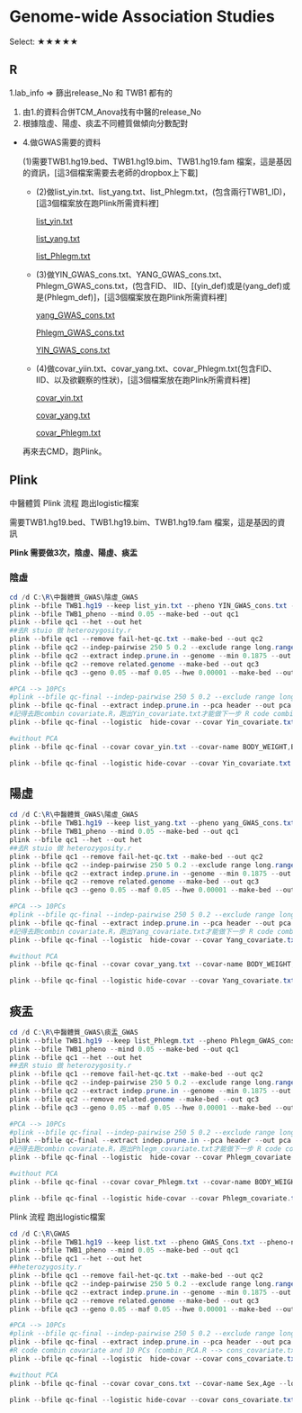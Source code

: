 # Genome-wide Association Studies

Select: ★★★★★

## R

1.lab_info ⇒ 篩出release_No 和 TWB1 都有的

1. 由1.的資料合併TCM_Anova找有中醫的release_No
2. 根據陰虛、陽虛、痰盂不同體質做傾向分數配對
- 4.做GWAS需要的資料
    
    (1)需要TWB1.hg19.bed、TWB1.hg19.bim、TWB1.hg19.fam 檔案，這是基因的資訊，[這3個檔案需要去老師的dropbox上下載]
    
    - (2)做list_yin.txt、list_yang.txt、list_Phlegm.txt，(包含兩行TWB1_ID)，[這3個檔案放在跑Plink所需資料裡]
        
        [list_yin.txt](Genome-wide%20Association%20Studies%203dfabf94d5ce44e4be8ab0e8d02c8ecc/list_yin.txt)
        
        [list_yang.txt](Genome-wide%20Association%20Studies%203dfabf94d5ce44e4be8ab0e8d02c8ecc/list_yang.txt)
        
        [list_Phlegm.txt](Genome-wide%20Association%20Studies%203dfabf94d5ce44e4be8ab0e8d02c8ecc/list_Phlegm.txt)
        
    - (3)做YIN_GWAS_cons.txt、YANG_GWAS_cons.txt、Phlegm_GWAS_cons.txt，(包含FID、	IID、[(yin_def)或是(yang_def)或是(Phlegm_def)]，[這3個檔案放在跑Plink所需資料裡]
        
        [yang_GWAS_cons.txt](Genome-wide%20Association%20Studies%203dfabf94d5ce44e4be8ab0e8d02c8ecc/yang_GWAS_cons.txt)
        
        [Phlegm_GWAS_cons.txt](Genome-wide%20Association%20Studies%203dfabf94d5ce44e4be8ab0e8d02c8ecc/Phlegm_GWAS_cons.txt)
        
        [YIN_GWAS_cons.txt](Genome-wide%20Association%20Studies%203dfabf94d5ce44e4be8ab0e8d02c8ecc/YIN_GWAS_cons.txt)
        
    - (4)做covar_yiin.txt、covar_yang.txt、covar_Phlegm.txt(包含FID、IID、以及欲觀察的性狀)，[這3個檔案放在跑Plink所需資料裡]
        
        [covar_yin.txt](Genome-wide%20Association%20Studies%203dfabf94d5ce44e4be8ab0e8d02c8ecc/covar_yin.txt)
        
        [covar_yang.txt](Genome-wide%20Association%20Studies%203dfabf94d5ce44e4be8ab0e8d02c8ecc/covar_yang.txt)
        
        [covar_Phlegm.txt](Genome-wide%20Association%20Studies%203dfabf94d5ce44e4be8ab0e8d02c8ecc/covar_Phlegm.txt)
        
    
    再來去CMD，跑Plink。
    

## Plink

中醫體質 Plink 流程  跑出logistic檔案

需要TWB1.hg19.bed、TWB1.hg19.bim、TWB1.hg19.fam 檔案，這是基因的資訊

**Plink 需要做3次，陰虛、陽虛、痰盂**

### 陰虛

```powershell
cd /d C:\R\中醫體質_GWAS\陰虛_GWAS
plink --bfile TWB1.hg19 --keep list_yin.txt --pheno YIN_GWAS_cons.txt --pheno-name Yin_def --make-bed --out TWB1_pheno
plink --bfile TWB1_pheno --mind 0.05 --make-bed --out qc1
plink --bfile qc1 --het --out het
##去R stuio 做 heterozygosity.r
plink --bfile qc1 --remove fail-het-qc.txt --make-bed --out qc2
plink --bfile qc2 --indep-pairwise 250 5 0.2 --exclude range long.range.LD.region.txt --out indep
plink --bfile qc2 --extract indep.prune.in --genome --min 0.1875 --out related  #take long time
plink --bfile qc2 --remove related.genome --make-bed --out qc3
plink --bfile qc3 --geno 0.05 --maf 0.05 --hwe 0.00001 --make-bed --out qc-final

#PCA --> 10PCs
#plink --bfile qc-final --indep-pairwise 250 5 0.2 --exclude range long.range.LD.region.txt --out indep
plink --bfile qc-final --extract indep.prune.in --pca header --out pca
#記得去跑combin covariate.R，跑出Yin_covariate.txt才能做下一步 R code combin covariate and 10 PCs (combin_PCA.R --> cons_covariate.txt)
plink --bfile qc-final --logistic  hide-covar --covar Yin_covariate.txt --covar-name BODY_WEIGHT,BMI,BODY_FAT_RATE,BODY_WAISTLINE,BODY_BUTTOCKS,WHR,CREATININE,URIC_ACID,PC1-PC10 --out GWAS_PCA_Yin

#without PCA
plink --bfile qc-final --covar covar_yin.txt --covar-name BODY_WEIGHT,BMI,BODY_FAT_RATE,BODY_WAISTLINE,BODY_BUTTOCKS,WHR,CREATININE,URIC_ACID --logistic --out GWAS_Yin

plink --bfile qc-final --logistic hide-covar --covar Yin_covariate.txt --covar-name BODY_WEIGHT,BMI,BODY_FAT_RATE,BODY_WAISTLINE,BODY_BUTTOCKS,WHR,CREATININE,URIC_ACID,PC1-PC10 --out Yin_def_result
```

## 陽虛

```powershell
cd /d C:\R\中醫體質_GWAS\陽虛_GWAS
plink --bfile TWB1.hg19 --keep list_yang.txt --pheno yang_GWAS_cons.txt --pheno-name Yang_def --make-bed --out TWB1_pheno
plink --bfile TWB1_pheno --mind 0.05 --make-bed --out qc1
plink --bfile qc1 --het --out het
##去R stuio 做 heterozygosity.r
plink --bfile qc1 --remove fail-het-qc.txt --make-bed --out qc2
plink --bfile qc2 --indep-pairwise 250 5 0.2 --exclude range long.range.LD.region.txt --out indep
plink --bfile qc2 --extract indep.prune.in --genome --min 0.1875 --out related  #take long time
plink --bfile qc2 --remove related.genome --make-bed --out qc3
plink --bfile qc3 --geno 0.05 --maf 0.05 --hwe 0.00001 --make-bed --out qc-final

#PCA --> 10PCs
#plink --bfile qc-final --indep-pairwise 250 5 0.2 --exclude range long.range.LD.region.txt --out indep
plink --bfile qc-final --extract indep.prune.in --pca header --out pca
#記得去跑combin covariate.R，跑出Yang_covariate.txt才能做下一步 R code combin covariate and 10 PCs (combin_PCA.R --> cons_covariate.txt)
plink --bfile qc-final --logistic  hide-covar --covar Yang_covariate.txt --covar-name BODY_WEIGHT,BMI,BODY_FAT_RATE,BODY_WAISTLINE,BODY_BUTTOCKS,WHR,CREATININE,URIC_ACID,PC1-PC10 --out GWAS_PCA_Yang

#without PCA
plink --bfile qc-final --covar covar_yang.txt --covar-name BODY_WEIGHT,BMI,BODY_FAT_RATE,BODY_WAISTLINE,BODY_BUTTOCKS,WHR,CREATININE,URIC_ACID --logistic --out GWAS_Yang

plink --bfile qc-final --logistic hide-covar --covar Yang_covariate.txt --covar-name BODY_WEIGHT,BMI,BODY_FAT_RATE,BODY_WAISTLINE,BODY_BUTTOCKS,WHR,CREATININE,URIC_ACID,PC1-PC10 --out Yang_def_result
```

## 痰盂

```powershell
cd /d C:\R\中醫體質_GWAS\痰盂_GWAS
plink --bfile TWB1.hg19 --keep list_Phlegm.txt --pheno Phlegm_GWAS_cons.txt --pheno-name Phlegm_def --make-bed --out TWB1_pheno
plink --bfile TWB1_pheno --mind 0.05 --make-bed --out qc1
plink --bfile qc1 --het --out het
##去R stuio 做 heterozygosity.r
plink --bfile qc1 --remove fail-het-qc.txt --make-bed --out qc2
plink --bfile qc2 --indep-pairwise 250 5 0.2 --exclude range long.range.LD.region.txt --out indep
plink --bfile qc2 --extract indep.prune.in --genome --min 0.1875 --out related  #take long time
plink --bfile qc2 --remove related.genome --make-bed --out qc3
plink --bfile qc3 --geno 0.05 --maf 0.05 --hwe 0.00001 --make-bed --out qc-final

#PCA --> 10PCs
#plink --bfile qc-final --indep-pairwise 250 5 0.2 --exclude range long.range.LD.region.txt --out indep
plink --bfile qc-final --extract indep.prune.in --pca header --out pca
#記得去跑combin covariate.R，跑出Phlegm_covariate.txt才能做下一步 R code combin covariate and 10 PCs (combin_PCA.R --> cons_covariate.txt)
plink --bfile qc-final --logistic  hide-covar --covar Phlegm_covariate.txt --covar-name BODY_WEIGHT,BMI,BODY_FAT_RATE,BODY_WAISTLINE,BODY_BUTTOCKS,WHR,CREATININE,URIC_ACID,PC1-PC10 --out GWAS_PCA_Phlegm

#without PCA
plink --bfile qc-final --covar covar_Phlegm.txt --covar-name BODY_WEIGHT,BMI,BODY_FAT_RATE,BODY_WAISTLINE,BODY_BUTTOCKS,WHR,CREATININE,URIC_ACID --logistic --out GWAS_Phlegm

plink --bfile qc-final --logistic hide-covar --covar Phlegm_covariate.txt --covar-name BODY_WEIGHT,BMI,BODY_FAT_RATE,BODY_WAISTLINE,BODY_BUTTOCKS,WHR,CREATININE,URIC_ACID,PC1-PC10 --out Phlegm_def_result
```

Plink 流程  跑出logistic檔案

```powershell
cd /d C:\R\GWAS
plink --bfile TWB1.hg19 --keep list.txt --pheno GWAS_Cons.txt --pheno-name Yin_def, Yang_def, Phlegm_stasis --make-bed --out TWB1_pheno
plink --bfile TWB1_pheno --mind 0.05 --make-bed --out qc1
plink --bfile qc1 --het --out het
##heterozygosity.r
plink --bfile qc1 --remove fail-het-qc.txt --make-bed --out qc2
plink --bfile qc2 --indep-pairwise 250 5 0.2 --exclude range long.range.LD.region.txt --out indep
plink --bfile qc2 --extract indep.prune.in --genome --min 0.1875 --out related  #take long time
plink --bfile qc2 --remove related.genome --make-bed --out qc3
plink --bfile qc3 --geno 0.05 --maf 0.05 --hwe 0.00001 --make-bed --out qc-final

#PCA --> 10PCs
#plink --bfile qc-final --indep-pairwise 250 5 0.2 --exclude range long.range.LD.region.txt --out indep
plink --bfile qc-final --extract indep.prune.in --pca header --out pca
#R code combin covariate and 10 PCs (combin_PCA.R --> cons_covariate.txt)
plink --bfile qc-final --logistic  hide-covar --covar cons_covariate.txt --covar-name Sex,Age,PC1-PC10 --out GWAS_PCA_Cons

#without PCA
plink --bfile qc-final --covar covar_cons.txt --covar-name Sex,Age --logistic --out GWAS_CONS

plink --bfile qc-final --logistic hide-covar --covar cons_covariate.txt --covar-name Sex,,Age,PC1-PC10 --out result
```